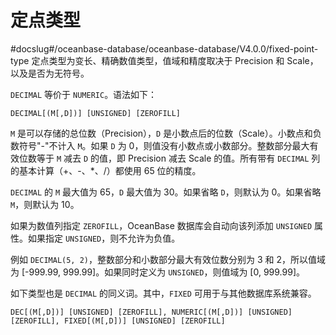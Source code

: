定点类型 
=========================
#docslug#/oceanbase-database/oceanbase-database/V4.0.0/fixed-point-type
定点类型为变长、精确数值类型，值域和精度取决于 Precision 和 Scale，以及是否为无符号。

`DECIMAL` 等价于 `NUMERIC`。语法如下：

```unknow
DECIMAL[(M[,D])] [UNSIGNED] [ZEROFILL]
```



`M` 是可以存储的总位数（Precision），`D` 是小数点后的位数（Scale）。小数点和负数符号"-"不计入 `M`。如果 `D` 为 0，则值没有小数点或小数部分。整数部分最大有效位数等于 `M` 减去 `D` 的值，即 Precision 减去 Scale 的值。所有带有 `DECIMAL` 列的基本计算（+、-、\*、/）都使用 65 位的精度。

`DECIMAL` 的 `M` 最大值为 65，`D` 最大值为 30。如果省略 `D`，则默认为 0。如果省略 `M`，则默认为 10。

如果为数值列指定 `ZEROFILL`，OceanBase 数据库会自动向该列添加 `UNSIGNED` 属性。如果指定 `UNSIGNED`，则不允许为负值。

例如 `DECIMAL(5, 2)`，整数部分和小数部分最大有效位数分别为 3 和 2，所以值域为 \[-999.99, 999.99\]。如果同时定义为 `UNSIGNED`，则值域为 \[0, 999.99\]。

如下类型也是 `DECIMAL` 的同义词。其中，`FIXED` 可用于与其他数据库系统兼容。

```unknow
DEC[(M[,D])] [UNSIGNED] [ZEROFILL], NUMERIC[(M[,D])] [UNSIGNED] [ZEROFILL], FIXED[(M[,D])] [UNSIGNED] [ZEROFILL]
```


